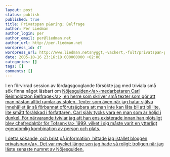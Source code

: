 ```yaml
---
layout: post
status: publish
published: true
title: Privatspan p&aring; Belfrage
author: Per Liedman
author_login: per
author_email: per@liedman.net
author_url: http://per.liedman.net
wordpress_id: 47
wordpress_url: http://www.liedman.netsnyggt,-vackert,-fult/privatspan-p&amp;#229;-belfrage/
date: 2005-10-16 23:16:18.000000000 +02:00
categories: []
tags: []
comments: []
---
```

I en f&ouml;rvirrad session av l&ouml;rdagsgooglande f&ouml;rs&ouml;kte jag med triviala sm&aring; s&ouml;k finna n&aring;got l&auml;sbart om <a href="http:&#47;&#47;www.nojesguiden.se&#47;">N&ouml;jesguiden<&#47;a>-medarbetaren <a href="http:&#47;&#47;www.nojesguiden.se&#47;personal.asp">Carl Reinholdtzon Belfrage<&#47;a>, en herre som skriver sm&aring; texter som g&ouml;r att man n&auml;stan alltid ramlar av stolen. Texter som &auml;ven n&auml;r jag hatar sj&auml;lva inneh&aring;llet &auml;r s&aring; f&ouml;rbannat of&ouml;ruts&auml;gbara att man inte kan l&aring;ta bli att bli lite, lite sm&aring;tt f&ouml;r&auml;lskad i f&ouml;rfattaren. Carl sj&auml;lv tycks vara en man som &auml;r h&ouml;ljd i dunkel. F&ouml;r n&auml;rvarande tvivlar jag att han ens existerade innan han pl&ouml;tsligt blev <a href="https:&#47;&#47;www.chs.se&#47;index.php&#47;chs&#47;chs&#47;organisation&#47;kaarledningen&#47;tidigare_kaarstyrelser&#47;99_00">chefredakt&ouml;r f&ouml;r Tofsen<&#47;a> 1999, vilket i sig m&aring;ste varit en ytterligt egendomlig kombination av person och plats.

I detta s&ouml;kande, och brist p&aring; information, hittade jag ist&auml;llet bloggen <a href="http:&#47;&#47;www.bomben.nu&#47;privatspan&#47;">privatspan<&#47;a>. Det var mycket l&auml;nge sen jag hade s&aring; roligt; troligen n&auml;r jag l&auml;ste senaste numret av N&ouml;jesguiden.
